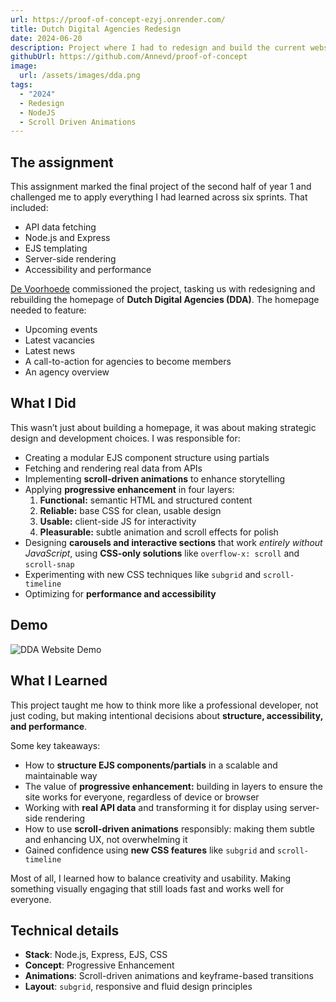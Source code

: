 ```yaml
---
url: https://proof-of-concept-ezyj.onrender.com/
title: Dutch Digital Agencies Redesign
date: 2024-06-20
description: Project where I had to redesign and build the current website of the DDA.
githubUrl: https://github.com/Annevd/proof-of-concept
image:
  url: /assets/images/dda.png
tags:
  - "2024"
  - Redesign
  - NodeJS
  - Scroll Driven Animations
---
```


## The assignment

This assignment marked the final project of the second half of year 1 and challenged me to apply everything I had learned across six sprints. That included:

- API data fetching
- Node.js and Express
- EJS templating
- Server-side rendering
- Accessibility and performance

[De Voorhoede](https://www.voorhoede.nl/nl/) commissioned the project, tasking us with redesigning and rebuilding the homepage of **Dutch Digital Agencies (DDA)**. The homepage needed to feature:

- Upcoming events  
- Latest vacancies  
- Latest news  
- A call-to-action for agencies to become members  
- An agency overview  

## What I Did

This wasn’t just about building a homepage, it was about making strategic design and development choices. I was responsible for:

- Creating a modular EJS component structure using partials
- Fetching and rendering real data from APIs  
- Implementing **scroll-driven animations** to enhance storytelling  
- Applying **progressive enhancement** in four layers:
  1. **Functional:** semantic HTML and structured content  
  2. **Reliable:** base CSS for clean, usable design  
  3. **Usable:** client-side JS for interactivity  
  4. **Pleasurable:** subtle animation and scroll effects for polish  
- Designing **carousels and interactive sections** that work *entirely without JavaScript*, using **CSS-only solutions** like `overflow-x: scroll` and `scroll-snap`  
- Experimenting with new CSS techniques like `subgrid` and `scroll-timeline`  
- Optimizing for **performance and accessibility**

## Demo

<img src="/assets/demos/DDA-demo.gif" alt="DDA Website Demo"/>

## What I Learned

This project taught me how to think more like a professional developer, not just coding, but making intentional decisions about **structure, accessibility, and performance**.

Some key takeaways:

- How to **structure EJS components/partials** in a scalable and maintainable way
- The value of **progressive enhancement:** building in layers to ensure the site works for everyone, regardless of device or browser
- Working with **real API data** and transforming it for display using server-side rendering
- How to use **scroll-driven animations** responsibly: making them subtle and enhancing UX, not overwhelming it
- Gained confidence using **new CSS features** like `subgrid` and `scroll-timeline`

Most of all, I learned how to balance creativity and usability. Making something visually engaging that still loads fast and works well for everyone.


## Technical details

- **Stack**: Node.js, Express, EJS, CSS  
- **Concept**: Progressive Enhancement  
- **Animations**: Scroll-driven animations and keyframe-based transitions  
- **Layout**: `subgrid`, responsive and fluid design principles  